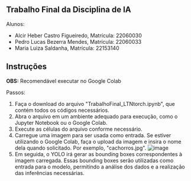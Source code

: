 ## Trabalho Final da Disciplina de IA

Alunos:
- Alcir Heber Castro Figueiredo, Matrícula: 22060030
- Pedro Lucas Bezerra Mendes, Matrícula: 22060033
- Maria Luiza Saldanha, Matrícula: 22153140

## Instruções

**OBS:** Recomendável executar no Google Colab

Passos:
1. Faça o download do arquivo "TrabalhoFinal_LTNtorch.ipynb", que contém todos os códigos necessários.
3. Abra o arquivo em um ambiente adequado para execução, como o Jupyter Notebook ou o Google Colab.
4. Execute as células do arquivo conforme necessário.
5. Carregue uma imagem para ser usada como entrada. Se estiver utilizando o Google Colab, faça o upload da imagem e insira o nome dela quando solicitado. Por exemplo, "cachorros.jpg".
   ![image](https://github.com/AlcirCastro/Trabalho-Final-IA/assets/142113326/946598d9-de49-48bd-b725-a1ee9f9c26de)
6. Em seguida, o YOLO irá gerar as bounding boxes correspondentes à imagem carregada. Essas bounding boxes serão utilizadas como entrada para o modelo, permitindo a análise dos dados e a realização das inferências necessárias.

